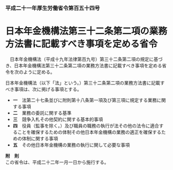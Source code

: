 ### 平成二十一年厚生労働省令第百五十四号  
# 日本年金機構法第三十二条第二項の業務方法書に記載すべき事項を定める省令  
　日本年金機構法（平成十九年法律第百九号）第三十二条第二項の規定に基づき、日本年金機構法第三十二条第二項の業務方法書に記載すべき事項を定める省令を次のように定める。  
  
日本年金機構法（以下「法」という。）第三十二条第二項の業務方法書に記載すべき事項は、次に掲げる事項とする。  
* **一**　法第二十七条並びに附則第十八条第一項及び第三項に規定する業務に関する事項  
* **二**　業務の委託に関する基準  
* **三**　競争入札その他契約に関する基本的事項  
* **四**　役員（監事を除く。）及び職員の職務の執行が法その他の法令に適合することを確保するための体制その他日本年金機構の業務の適正を確保するための体制に関する事項  
* **五**　その他日本年金機構の業務の執行に関して必要な事項  
  
**附　則**  
この省令は、平成二十二年一月一日から施行する。  
  
